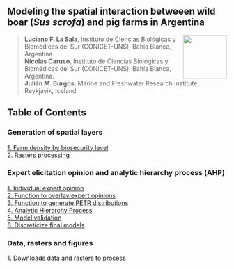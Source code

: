 ## Modeling the spatial interaction betweeen wild boar (*Sus scrofa*) and pig farms in Argentina

<img src="https://user-images.githubusercontent.com/20196847/82152923-d78ba600-983a-11ea-9bfc-2a9115a029f5.jpg" height="100" width="100" img align="right">

>**Luciano F. La Sala**, Instituto de Ciencias Biológicas y Biomédicas del Sur (CONICET-UNS), Bahía Blanca, Argentina.  
**Nicolás Caruso**, Instituto de Ciencias Biológicas y Biomédicas del Sur (CONICET-UNS), Bahía Blanca, Argentina.   
**Julián M. Burgos**, Marine and Freshwater Research Institute, Reykjavik, Iceland.   


Table of Contents
----------

### Generation of spatial layers

[1. Farm density by biosecurity level](./Scripts/Farms_density_by_BS.R)  
[2. Rasters processing](./Scripts/Rasters_processing.R)

### Expert elicitation opinion and analytic hierarchy process (AHP)

[1. Individual expert opinion](./Scripts/Expert_opinion_individual_CI.R)  
[2. Function to overlay expert opinions](./Scripts/Overlays.R)  
[3. Function to generate PETR distributions](./Scripts/PertDistr.R)  
[4. Analytic Hierarchy Process](./Scripts/Expert_opinion.R)  
[5. Model validation](./Scripts/Validation_final.R)  
[6. Discreticize final models](./Scripts/Discreticize_models.R)

### Data, rasters and figures
[1. Downloads data and rasters to process](./Data_&_Figs/)
